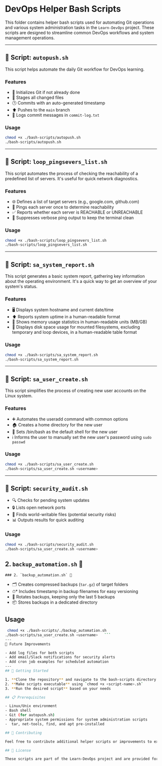 # DevOps Helper Bash Scripts

This folder contains helper bash scripts used for automating Git operations and various system administration tasks in the `Learn-DevOps` project. These scripts are designed to streamline common DevOps workflows and system management operations.

---

## 📜 Script: `autopush.sh`

This script helps automate the daily Git workflow for DevOps learning.

### Features
- 🧠 Initializes Git if not already done
- 📂 Stages all changed files
- 🕒 Commits with an auto-generated timestamp
- ⬆️ Pushes to the `main` branch
- 📑 Logs commit messages in `commit-log.txt`

### Usage
```bash
chmod +x ./bash-scripts/autopush.sh
./bash-scripts/autopush.sh
```

---

## 📜 Script: `loop_pingsevers_list.sh`

This script automates the process of checking the reachability of a predefined list of servers. It's useful for quick network diagnostics.

### Features
- 🌐 Defines a list of target servers (e.g., google.com, github.com)
- 🎯 Pings each server once to determine reachability
- ✅ Reports whether each server is REACHABLE or UNREACHABLE
- 🤫 Suppresses verbose ping output to keep the terminal clean

### Usage
```bash
chmod +x ./bash-scripts/loop_pingsevers_list.sh
./bash-scripts/loop_pingsevers_list.sh
```

---

## 📜 Script: `sa_system_report.sh`

This script generates a basic system report, gathering key information about the operating environment. It's a quick way to get an overview of your system's status.

### Features
- 🖥️ Displays system hostname and current date/time
- ⬆️ Reports system uptime in a human-readable format
- 🧠 Shows memory usage statistics in human-readable units (MB/GB)
- 💾 Displays disk space usage for mounted filesystems, excluding temporary and loop devices, in a human-readable table format

### Usage
```bash
chmod +x ./bash-scripts/sa_system_report.sh
./bash-scripts/sa_system_report.sh
```

---

## 📜 Script: `sa_user_create.sh`

This script simplifies the process of creating new user accounts on the Linux system.

### Features
- ➕ Automates the useradd command with common options
- 🏠 Creates a home directory for the new user
- 🐚 Sets /bin/bash as the default shell for the new user
- ℹ️ Informs the user to manually set the new user's password using `sudo passwd`

### Usage
```bash
chmod +x ./bash-scripts/sa_user_create.sh
./bash-scripts/sa_user_create.sh <username>
```

---
## 📜 Script: `security_audit.sh`

- 🔍 Checks for pending system updates 
- 🔒 Lists open network ports 
- 🧾 Finds world-writable files (potential security risks)
- 📊 Outputs results for quick auditing
### Usage
  ```bash
  chmod +x ./bash-scripts/security_audit.sh
  ./bash-scripts/sa_user_create.sh <username>
  ```
## 2. `backup_automation.sh` 💾

    ### 2. `backup_automation.sh` 💾
- 🗂  Creates compressed backups (`tar.gz`) of target folders
- ⏱* Includes timestamp in backup filenames for easy versioning
- 🔄 Rotates backups, keeping only the last 5 backups
- 📦 Stores backups in a dedicated directory

## Usage
   ```bash
    chmod +x ./bash-scripts/./backup_automation.sh
   ./bash-scripts/sa_user_create.sh <username>   ```
---
🚀 Future Improvements

- Add log files for both scripts
- Add email/Slack notifications for security alerts
- Add cron job examples for scheduled automation
---
## 🚀 Getting Started

1. **Clone the repository** and navigate to the bash-scripts directory
2. **Make scripts executable** using `chmod +x <script-name>.sh`
3. **Run the desired script** based on your needs

## 📋 Prerequisites

- Linux/Unix environment
- Bash shell
- Git (for autopush.sh)
- Appropriate system permissions for system administration scripts
-  tar, net-tools, find, and apt pre-installed

## 🤝 Contributing

Feel free to contribute additional helper scripts or improvements to existing ones. Make sure to follow the same documentation format and include proper usage examples.

## 📄 License

These scripts are part of the Learn-DevOps project and are provided for educational purposes.
